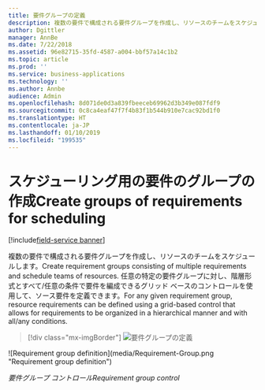 ```yaml
---
title: 要件グループの定義
description: 複数の要件で構成される要件グループを作成し、リソースのチームをスケジュールします。
author: Dgittler
manager: AnnBe
ms.date: 7/22/2018
ms.assetid: 96e82715-35fd-4587-a004-bbf57a14c1b2
ms.topic: article
ms.prod: ''
ms.service: business-applications
ms.technology: ''
ms.author: Annbe
audience: Admin
ms.openlocfilehash: 8d071de0d3a839fbeeceb69962d3b349e087fdf9
ms.sourcegitcommit: 0c8ca4eaf47f7f4b83f1b544b910e7cac92bd1f0
ms.translationtype: HT
ms.contentlocale: ja-JP
ms.lasthandoff: 01/10/2019
ms.locfileid: "199535"
---
```

#  <a name="create-groups-of-requirements-for-scheduling"></a><span data-ttu-id="6e802-103">スケジューリング用の要件のグループの作成</span><span class="sxs-lookup"><span data-stu-id="6e802-103">Create groups of requirements for scheduling</span></span>

[!include[field-service banner](../../../includes/field-service.md)]

<span data-ttu-id="6e802-104">複数の要件で構成される要件グループを作成し、リソースのチームをスケジュールします。</span><span class="sxs-lookup"><span data-stu-id="6e802-104">Create requirement groups consisting of multiple requirements and schedule teams of resources.</span></span> <span data-ttu-id="6e802-105">任意の特定の要件グループに対し、階層形式とすべて/任意の条件で要件を編成できるグリッド ベースのコントロールを使用して、ソース要件を定義できます。</span><span class="sxs-lookup"><span data-stu-id="6e802-105">For any given requirement group, resource requirements can be defined using a grid-based control that allows for requirements to be organized in a hierarchical manner and with all/any conditions.</span></span>

> [!div class="mx-imgBorder"]
> <span data-ttu-id="6e802-106">![要件グループの定義](media/Requirement-Group.png "要件グループの定義")
<!-- picture --></span><span class="sxs-lookup"><span data-stu-id="6e802-106">![Requirement group definition](media/Requirement-Group.png "Requirement group definition")
<!-- picture --></span></span>

<span data-ttu-id="6e802-107">*要件グループ コントロール*</span><span class="sxs-lookup"><span data-stu-id="6e802-107">*Requirement group control*</span></span>
